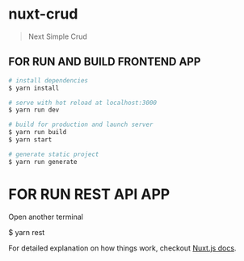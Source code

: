 # nuxt-crud

> Next Simple Crud

## FOR RUN AND BUILD FRONTEND APP

``` bash
# install dependencies
$ yarn install

# serve with hot reload at localhost:3000
$ yarn run dev

# build for production and launch server
$ yarn run build
$ yarn start

# generate static project
$ yarn run generate
```

# FOR RUN REST API APP

Open another terminal

$ yarn rest

For detailed explanation on how things work, checkout [Nuxt.js docs](https://nuxtjs.org).
